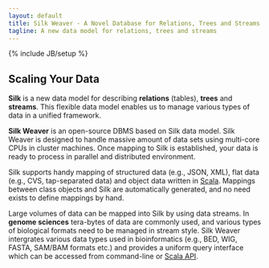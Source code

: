 ```yaml
---
layout: default
title: Silk Weaver - A Novel Database for Relations, Trees and Streams
tagline: A new data model for relations, trees and streams
---
```

{% include JB/setup %}


## Scaling Your Data
**Silk** is a new data model for describing **relations** (tables), **trees** and **streams**. This flexible data model enables us to manage various types of data in a unified framework. 

**Silk Weaver** is an open-source DBMS based on Silk data model. Silk Weaver is designed to handle massive amount of data sets using multi-core CPUs in cluster machines. Once mapping to Silk is established, your data is ready to process in parallel and distributed environment.

Silk supports handy mapping of structured data (e.g., JSON, XML), flat data (e.g., CVS, tap-separated data) and object data written in [Scala](http://scala-lang.org). Mappings between class objects and Silk are automatically generated, and no need exists to define mappings by hand.

Large volumes of data can be mapped into Silk by using data streams. In **genome sciences** tera-bytes of data are commonly used, and various types of biological formats need to be managed in stream style. Silk Weaver intergrates various data types used in bioinformatics (e.g., BED, WIG, FASTA, SAM/BAM formats etc.) and provides a uniform query interface which can be accessed from command-line or [Scala API](.).


